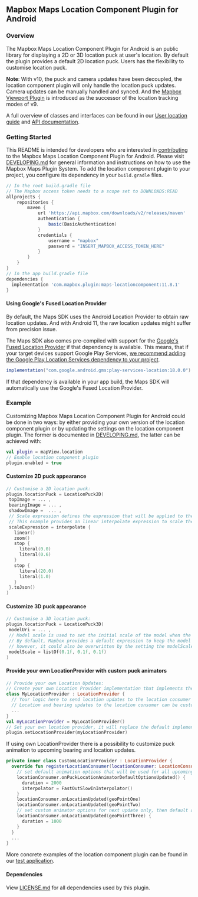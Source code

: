 ## Mapbox Maps Location Component Plugin for Android

### Overview

The Mapbox Maps Location Component Plugin for Android is an public library for displaying a 2D or 3D location puck at user's location. By default the plugin provides a default 2D location puck. Users has the flexibility to customise location puck.

**Note**:
With v10, the puck and camera updates have been decoupled, the location component plugin will only handle the location puck updates. Camera updates can be manually handled and synced. And the [Mapbox Viewport Plugin](https://github.com/mapbox/mapbox-maps-android/tree/main/plugin-viewport) is introduced as the successor of the location tracking modes of v9.

A full overview of classes and interfaces can be found in our [User location guide](https://docs.mapbox.com/android/maps/guides/user-location) and [API documentation](https://docs.mapbox.com/android/maps/api-reference/).

### Getting Started

This README is intended for developers who are interested in [contributing](https://github.com/mapbox/mapbox-maps-android/blob/master/CONTRIBUTING.md) to the Mapbox Maps Location Component Plugin for Android. Please visit [DEVELOPING.md](https://github.com/mapbox/mapbox-maps-android/blob/master/DEVELOPING.md) for general information and instructions on how to use the Mapbox Maps Plugin System. To add the location component plugin to your project, you configure its dependency in your `build.gradle` files.

```groovy
// In the root build.gradle file
// The Mapbox access token needs to a scope set to DOWNLOADS:READ
allprojects {
    repositories {
        maven {
            url 'https://api.mapbox.com/downloads/v2/releases/maven'
            authentication {
                basic(BasicAuthentication)
            }
            credentials {
                username = "mapbox"
                password = "INSERT_MAPBOX_ACCESS_TOKEN_HERE"
            }
        }
    }
}
// In the app build.gradle file
dependencies {
  implementation 'com.mapbox.plugin:maps-locationcomponent:11.8.1'
}
```

#### Using Google's Fused Location Provider

By default, the Maps SDK uses the Android Location Provider to obtain raw location updates. And with Android 11, the raw location updates might suffer from precision issue.

The Maps SDK also comes pre-compiled with support for the [Google's Fused Location Provider](https://developers.google.com/location-context/fused-location-provider) if that dependency is available. This means, that if your target devices support Google Play Services, [we recommend adding the Google Play Location Services dependency to your project](https://developers.google.com/android/guides/setup).
```groovy
implementation("com.google.android.gms:play-services-location:18.0.0")
```

If that dependency is available in your app build, the Maps SDK will automatically use the Google's Fused Location Provider.

### Example

Customizing Mapbox Maps Location Component Plugin for Android could be done in two ways: by either providing your own version of the location component plugin or by updating the settings on the location component plugin. The former is documented in [DEVELOPING.md](https://github.com/mapbox/mapbox-maps-android/blob/master/DEVELOPING.md), the latter can be achieved with:

```kotlin
val plugin = mapView.location
// Enable location component plugin
plugin.enabled = true
```

#### Customize 2D puck appearance

```kotlin
// Customise a 2D location puck:
plugin.locationPuck = LocationPuck2D(
 topImage = ... ,
 bearingImage = ... ,
 shadowImage =  ... ,
 // Scale expression defines the expression that will be applied to the image sizes.
 // This example provides an linear interpolate expression to scale the image size according to the zoom level.
 scaleExpression = interpolate {
   linear()
   zoom()
   stop {
     literal(0.0)
     literal(0.6)
   }
   stop {
     literal(20.0)
     literal(1.0)
   }
 }.toJson()
)
```

#### Customize 3D puck appearance

```kotlin
// Customise a 3D location puck:
plugin.locationPuck = LocationPuck3D(
 modelUri = ... ,
 // Model scale is used to set the initial scale of the model when the map is at maximum zoom level.
 // By default, Mapbox provides a default expression to keep the model size constant during zoom changes,
 // however, it could also be overwritten by the setting the modelScaleExpression property.
 modelScale = listOf(0.1f, 0.1f, 0.1f)
)
```

#### Provide your own LocationProvider with custom puck animators

```kotlin
// Provide your own Location Updates:
// Create your own Location Provider implementation that implements the LocationProvider interface.
class MyLocationProvider : LocationProvider {
  // Your logic here to send location updates to the location consumer asynchronously.
  // Location and bearing updates to the location consumer can be customised with flexible animation options.
  ...
}
val myLocationProvider = MyLocationProvider()
// Set your own location provider, it will replace the default implementation.
plugin.setLocationProvider(myLocationProvider)
```

If using own LocationProvider there is a possibility to customize puck animation to upcoming bearing and location updates.

```kotlin
private inner class CustomLocationProvider : LocationProvider {
  override fun registerLocationConsumer(locationConsumer: LocationConsumer) {
    // set default animation options that will be used for all upcoming location updates.
    locationConsumer.onPuckLocationAnimatorDefaultOptionsUpdated() {
      duration = 2000
      interpolator = FastOutSlowInInterpolator()
    }
    locationConsumer.onLocationUpdated(geoPointOne)
    locationConsumer.onLocationUpdated(geoPointTwo)
    // set custom animator options for next update only, then default animator options will apply
    locationConsumer.onLocationUpdated(geoPointThree) {
      duration = 1000
    }
  }
  ...
}
```

More concrete examples of the location component plugin can be found in our [test application](https://github.com/mapbox/mapbox-maps-android/tree/master/app/src/main/java/com/mapbox/maps/testapp).

#### Dependencies

View [LICENSE.md](LICENSE.md) for all dependencies used by this plugin.
